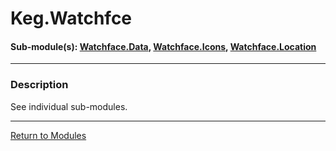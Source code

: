 # Keg.Watchfce

#### Sub-module(s): [Watchface.Data](WATCHFACE.DATA.md), [Watchface.Icons](WATCHFACE.ICONS.md), [Watchface.Location](WATCHFACE.LOCATION.md)

***

### Description

See individual sub-modules.

***

[Return to Modules](../MODULES.md)
